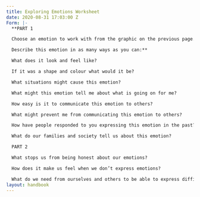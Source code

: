 ```yaml
---
title: Exploring Emotions Worksheet
date: 2020-08-31 17:03:00 Z
Form: |-
  **PART 1

  Choose an emotion to work with from the graphic on the previous page.

  Describe this emotion in as many ways as you can:**

  What does it look and feel like?

  If it was a shape and colour what would it be?

  What situations might cause this emotion?

  What might this emotion tell me about what is going on for me?

  How easy is it to communicate this emotion to others?

  What might prevent me from communicating this emotion to others?

  How have people responded to you expressing this emotion in the past?

  What do our families and society tell us about this emotion?

  PART 2

  What stops us from being honest about our emotions?

  How does it make us feel when we don’t express emotions?

  What do we need from ourselves and others to be able to express difficult emotions?
layout: handbook
---
```


# 